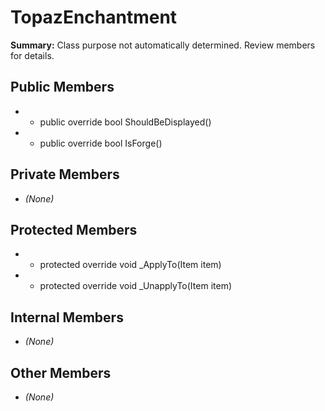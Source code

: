 # TopazEnchantment

**Summary:** Class purpose not automatically determined. Review members for details.

## Public Members
- - public override bool ShouldBeDisplayed()
- - public override bool IsForge()

## Private Members
- *(None)*

## Protected Members
- - protected override void _ApplyTo(Item item)
- - protected override void _UnapplyTo(Item item)

## Internal Members
- *(None)*

## Other Members
- *(None)*
